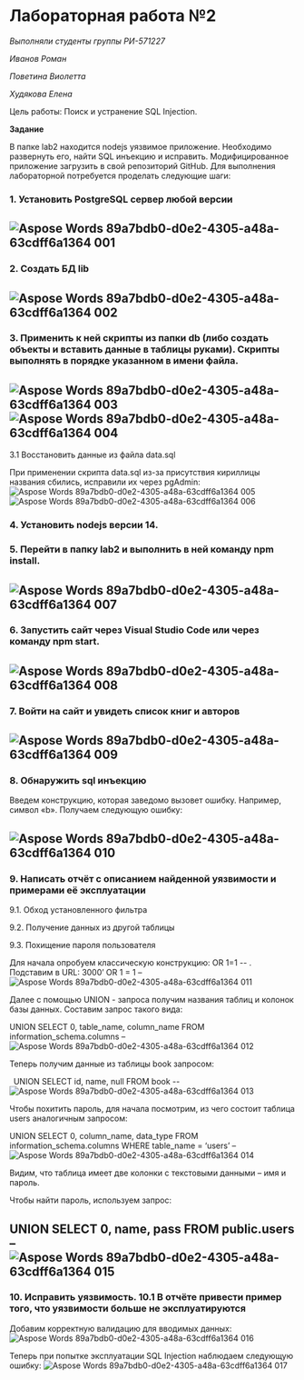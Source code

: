 # Лабораторная работа №2
*Выполняли студенты группы РИ-571227*

*Иванов Роман*

*Поветина Виолетта*

*Худякова Елена*


Цель работы: Поиск и устранение SQL Injection.

**Задание**

В папке lab2 находится nodejs уязвимое приложение. Необходимо развернуть его, найти SQL инъекцию и исправить. Модифицированное приложение загрузить в свой репозиторий GitHub.
Для выполнения лабораторной потребуется проделать следующие шаги:

### 1. Установить PostgreSQL сервер любой версии
![Aspose Words 89a7bdb0-d0e2-4305-a48a-63cdff6a1364 001](https://user-images.githubusercontent.com/87654857/147637198-76e4fe75-43a4-41c5-a9b9-16e66ead1e1d.png)
---
### 2. Создать БД lib
![Aspose Words 89a7bdb0-d0e2-4305-a48a-63cdff6a1364 002](https://user-images.githubusercontent.com/87654857/147637232-c7a80b6c-6369-45a4-bf34-f420dc7b5047.png)
---

### 3. Применить к ней скрипты из папки db (либо создать объекты и вставить данные в таблицы руками). Скрипты выполнять в порядке указанном в имени файла.
![Aspose Words 89a7bdb0-d0e2-4305-a48a-63cdff6a1364 003](https://user-images.githubusercontent.com/87654857/147637250-e2038a53-13cd-4602-8dff-c367d9d53a03.png)
![Aspose Words 89a7bdb0-d0e2-4305-a48a-63cdff6a1364 004](https://user-images.githubusercontent.com/87654857/147637258-3fa39e0b-7b75-433b-b264-4575becc5041.png)
---

3.1 Восстановить данные из файла data.sql

При применении скрипта data.sql из-за присутствия кириллицы названия сбились, исправили их через pgAdmin:
![Aspose Words 89a7bdb0-d0e2-4305-a48a-63cdff6a1364 005](https://user-images.githubusercontent.com/87654857/147637279-1eb741eb-4013-4cc9-ae3c-ab53e3f808ab.png)
![Aspose Words 89a7bdb0-d0e2-4305-a48a-63cdff6a1364 006](https://user-images.githubusercontent.com/87654857/147637285-8556bd26-432e-4d47-91b6-1047de75577b.png)


### 4. Установить nodejs версии 14.
### 5. Перейти в папку lab2 и выполнить в ней команду npm install.
![Aspose Words 89a7bdb0-d0e2-4305-a48a-63cdff6a1364 007](https://user-images.githubusercontent.com/87654857/147637317-3d6be078-0b50-4e4c-8c34-a3f1aca6cc47.png)
---

### 6. Запустить сайт через Visual Studio Code или через команду npm start.
![Aspose Words 89a7bdb0-d0e2-4305-a48a-63cdff6a1364 008](https://user-images.githubusercontent.com/87654857/147637335-5c248fd8-db7c-46ca-a103-00ba88681a64.png)
---

### 7. Войти на сайт и увидеть список книг и авторов
![Aspose Words 89a7bdb0-d0e2-4305-a48a-63cdff6a1364 009](https://user-images.githubusercontent.com/87654857/147637349-0a67ef45-0b27-4089-b0d5-0759d5521a66.png)
---

### 8. Обнаружить sql инъекцию

Введем конструкцию, которая заведомо вызовет ошибку. Например, символ «b». Получаем следующую ошибку:

![Aspose Words 89a7bdb0-d0e2-4305-a48a-63cdff6a1364 010](https://user-images.githubusercontent.com/87654857/147637375-ed83b928-f38f-43f6-9d9a-d8c03470ecca.png)
---

### 9. Написать отчёт с описанием найденной уязвимости и примерами её эксплуатации

9.1. Обход установленного фильтра 

9.2. Получение данных из другой таблицы 

9.3. Похищение пароля пользователя

Для начала опробуем классическую конструкцию: OR 1=1 -- . Подставим в URL: 3000’ OR 1 = 1 – 
![Aspose Words 89a7bdb0-d0e2-4305-a48a-63cdff6a1364 011](https://user-images.githubusercontent.com/87654857/147637413-15d58ef7-6a8b-48c3-bb8c-ab205e9c7c43.png)


Далее с помощью UNION - запроса получим названия таблиц и колонок базы данных. Составим запрос такого вида: 

UNION SELECT 0, table\_name, column\_name FROM information\_schema.columns – 
![Aspose Words 89a7bdb0-d0e2-4305-a48a-63cdff6a1364 012](https://user-images.githubusercontent.com/87654857/147637426-02f1dba4-7f93-4228-8330-9838d21a31f0.png)


Теперь получим данные из таблицы book запросом:

` `UNION SELECT id, name, null FROM book -- 
![Aspose Words 89a7bdb0-d0e2-4305-a48a-63cdff6a1364 013](https://user-images.githubusercontent.com/87654857/147637440-77cbfebf-fb7e-4338-aeaa-9ec7b32d0da8.png)



Чтобы похитить пароль, для начала посмотрим, из чего состоит таблица users аналогичным запросом:

UNION SELECT 0, column\_name, data\_type FROM information\_schema.columns WHERE table\_name = ‘users’ – 
![Aspose Words 89a7bdb0-d0e2-4305-a48a-63cdff6a1364 014](https://user-images.githubusercontent.com/87654857/147637470-d7ed76e8-4a30-4642-baad-e3eac53ea4e1.png)



Видим, что таблица имеет две колонки с текстовыми данными – имя и пароль.

Чтобы найти пароль, используем запрос:

UNION SELECT 0, name, pass FROM public.users – 
![Aspose Words 89a7bdb0-d0e2-4305-a48a-63cdff6a1364 015](https://user-images.githubusercontent.com/87654857/147637486-59c938f1-4fcc-43e7-830a-e76cc86d363c.png)
---


### 10. Исправить уязвимость. 10.1 В отчёте привести пример того, что уязвимости больше не эксплуатируются

Добавим корректную валидацию для вводимых данных:
![Aspose Words 89a7bdb0-d0e2-4305-a48a-63cdff6a1364 016](https://user-images.githubusercontent.com/87654857/147637492-93c1efe4-a86c-450f-b720-4bc7e041fded.png)



Теперь при попытке эксплуатации SQL Injection наблюдаем следующую ошибку:
![Aspose Words 89a7bdb0-d0e2-4305-a48a-63cdff6a1364 017](https://user-images.githubusercontent.com/87654857/147637499-073911bd-29ac-4ef5-b1a2-3ef45f941872.png)








